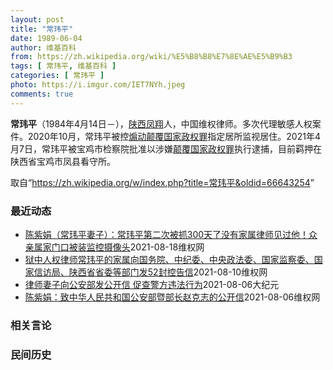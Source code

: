 ```yaml
---
layout: post
title: "常玮平"
date: 1989-06-04
author: 维基百科
from: https://zh.wikipedia.org/wiki/%E5%B8%B8%E7%8E%AE%E5%B9%B3
tags: [ 常玮平, 维基百科 ]
categories: [ 常玮平 ]
photo: https://i.imgur.com/IET7NYh.jpeg
comments: true
---
```

<div class="mw-parser-output">
<p><b>常玮平</b>（1984年4月14日<span class="useeditintro" title="Template:BLP editintro">－</span>），<a href="/wiki/%E9%99%95%E8%A5%BF" class="mw-redirect" title="陕西">陕西</a><a href="/wiki/%E5%87%A4%E7%BF%94" class="mw-redirect" title="凤翔">凤翔</a>人，中国维权律师。多次代理敏感人权案件。2020年10月，常玮平被控<a href="/wiki/%E7%85%BD%E5%8A%A8%E9%A2%A0%E8%A6%86%E5%9B%BD%E5%AE%B6%E6%94%BF%E6%9D%83%E7%BD%AA" title="煽动颠覆国家政权罪">煽动颠覆国家政权罪</a>指定居所监视居住。2021年4月7日，常玮平被宝鸡市检察院批准以涉嫌<a href="/wiki/%E9%A2%A0%E8%A6%86%E5%9B%BD%E5%AE%B6%E6%94%BF%E6%9D%83%E7%BD%AA" title="颠覆国家政权罪">颠覆国家政权罪</a>执行逮捕，目前羁押在陕西省宝鸡市凤县看守所。
</p>
</div><noscript><img src="//zh.wikipedia.org/wiki/Special:CentralAutoLogin/start?type=1x1" alt="" title="" width="1" height="1" style="border: none; position: absolute;"></noscript>
<div class="printfooter">取自“<a dir="ltr" href="https://zh.wikipedia.org/w/index.php?title=常玮平&amp;oldid=66643254">https://zh.wikipedia.org/w/index.php?title=常玮平&amp;oldid=66643254</a>”</div><div id="recent-news"><h3>最近动态</h3><ul><li><a href="https://nodebe4.github.io/waimei/2021-08-18/%E9%99%88%E7%B4%AB%E5%A8%9F-%E5%B8%B8%E7%8E%AE%E5%B9%B3%E5%A6%BB%E5%AD%90-%E5%B8%B8%E7%8E%AE%E5%B9%B3%E7%AC%AC%E4%BA%8C%E6%AC%A1%E8%A2%AB%E6%8A%93300%E5%A4%A9%E4%BA%86%E6%B2%A1%E6%9C%89%E5%AE%B6%E5%B1%9E%E5%BE%8B%E5%B8%88%E8%A7%81%E8%BF%87%E4%BB%96-%E4%BC%97%E4%BA%B2%E5%B1%9E%E5%AE%B6%E9%97%A8%E5%8F%A3%E8%A2%AB%E8%A3%85%E7%9B%91%E6%8E%A7%E6%91%84%E5%83%8F%E5%A4%B4" title="陈紫娟（常玮平妻子）：常玮平第二次被抓300天了没有家属律师见过他！众亲属家门口被装监控摄像头—— 今天，常玮平第二次被抓300天了没有家属律师见过他！ 常玮平家门口的4个摄像头 这次回陕西，我...">陈紫娟（常玮平妻子）：常玮平第二次被抓300天了没有家属律师见过他！众亲属家门口被装监控摄像头</a><time>2021-08-18</time><a class="tag">维权网</a></li>
<li><a href="https://nodebe4.github.io/waimei/2021-08-10/%E7%8B%B1%E4%B8%AD%E4%BA%BA%E6%9D%83%E5%BE%8B%E5%B8%88%E5%B8%B8%E7%8E%AE%E5%B9%B3%E7%9A%84%E5%AE%B6%E5%B1%9E%E5%90%91%E5%9B%BD%E5%8A%A1%E9%99%A2-%E4%B8%AD%E7%BA%AA%E5%A7%94-%E4%B8%AD%E5%A4%AE%E6%94%BF%E6%B3%95%E5%A7%94-%E5%9B%BD%E5%AE%B6%E7%9B%91%E5%AF%9F%E5%A7%94-%E5%9B%BD%E5%AE%B6%E4%BF%A1%E8%AE%BF%E5%B1%80-%E9%99%95%E8%A5%BF%E7%9C%81%E7%9C%81%E5%A7%94%E7%AD%89%E9%83%A8%E9%97%A8" title="狱中人权律师常玮平的家属向国务院、中纪委、中央政法委、国家监察委、国家信访局、陕西省省委等部门发52封控告信—— （维权网信息中心报道）2021年8月10日，本网获悉：狱中人权律师常玮平的家属向...">狱中人权律师常玮平的家属向国务院、中纪委、中央政法委、国家监察委、国家信访局、陕西省省委等部门发52封控告信</a><time>2021-08-10</time><a class="tag">维权网</a></li>
<li><a href="https://nodebe4.github.io/waimei/2021-08-06/%E5%BE%8B%E5%B8%88%E5%A6%BB%E5%AD%90%E5%90%91%E5%85%AC%E5%AE%89%E9%83%A8%E5%8F%91%E5%85%AC%E5%BC%80%E4%BF%A1-%E4%BF%83%E6%9F%A5%E8%AD%A6%E6%96%B9%E8%BF%9D%E6%B3%95%E8%A1%8C%E4%B8%BA" title="律师妻子向公安部发公开信 促查警方违法行为—— 【大纪元2021年08月07日讯】（大纪元特约记者常春、李新安采访报导）人权律师常玮平涉嫌“颠覆国家政权”一案，近日被曝是中共公安部督办案件，办案...">律师妻子向公安部发公开信 促查警方违法行为</a><time>2021-08-06</time><a class="tag">大纪元</a></li>
<li><a href="https://nodebe4.github.io/waimei/2021-08-06/%E9%99%88%E7%B4%AB%E5%A8%9F-%E8%87%B4%E4%B8%AD%E5%8D%8E%E4%BA%BA%E6%B0%91%E5%85%B1%E5%92%8C%E5%9B%BD%E5%85%AC%E5%AE%89%E9%83%A8%E6%9A%A8%E9%83%A8%E9%95%BF%E8%B5%B5%E5%85%8B%E5%BF%97%E7%9A%84%E5%85%AC%E5%BC%80%E4%BF%A1" title="陈紫娟：致中华人民共和国公安部暨部长赵克志的公开信—— 尊敬的公安部暨赵克志部长： 我叫陈紫娟，微生物学博士，毕业于中国科学院XXX研究所（北京）。系在押人员常玮平的妻子。身份证号：610322...">陈紫娟：致中华人民共和国公安部暨部长赵克志的公开信</a><time>2021-08-06</time><a class="tag">维权网</a></li>
</ul></div><div id="open-opinion"><h3>相关言论</h3><ul></ul></div><div id="mjls-record"><h3>民间历史</h3><ul></ul></div>